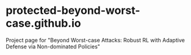 # protected-beyond-worst-case.github.io
Project page for "Beyond Worst-case Attacks: Robust RL with Adaptive Defense via Non-dominated Policies"
